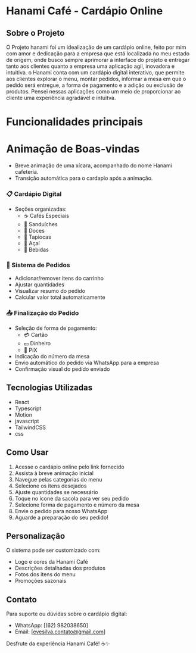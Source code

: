 # Hanami Café - Cardápio Online
## Sobre o Projeto

O Projeto hanami foi um idealização de um cardápio online, feito por mim com amor e dedicação para a empresa que está localizada no meu estado de origem, onde busco sempre aprimorar  a interface do projeto e entregar tanto aos clientes quanto a empresa uma aplicação agil, inovadora e intuitiva.
o Hanami conta com um cardápio digital interativo, que permite aos clientes explorar o menu, montar pedidos, informar a mesa em que o pedido será entregue, a forma de pagamento e a adição ou exclusão de produtos. Pensei nessas aplicações como um meio de proporcionar ao cliente uma experiência agradável e intuitva.

# Funcionalidades principais
# Animação de Boas-vindas
- Breve animação de uma xícara, acompanhado do nome Hanami cafeteria.
- Transição automática para o cardapio após a animação.

### 📋 Cardápio Digital
- Seções organizadas:
  - ☕ Cafés Especiais
  - 🥪 Sanduíches
  - 🍰 Doces
  - 🧇 Tapiocas
  - 🍧 Açaí
  - 🥤 Bebidas

### 🛒 Sistema de Pedidos
- Adicionar/remover itens do carrinho
- Ajustar quantidades
- Visualizar resumo do pedido
- Calcular valor total automaticamente

### 📤 Finalização do Pedido
- Seleção de forma de pagamento:
  - 💳 Cartão
  - 💵 Dinheiro
  - 📱 PIX
- Indicação do número da mesa
- Envio automático do pedido via WhatsApp para a empresa
- Confirmação visual do pedido enviado

## Tecnologias Utilizadas
- React
- Typescript
- Motion
- javascript
- TailwindCSS
- css

## Como Usar
1. Acesse o cardápio online pelo link fornecido
2. Assista à breve animação inicial
3. Navegue pelas categorias do menu
4. Selecione os itens desejados
5. Ajuste quantidades se necessário
6. Toque no ícone da sacola para ver seu pedido
7. Selecione forma de pagamento e número da mesa
8. Envie o pedido para nosso WhatsApp
9. Aguarde a preparação do seu pedido!

## Personalização
O sistema pode ser customizado com:
- Logo e cores da Hanami Café
- Descrições detalhadas dos produtos
- Fotos dos itens do menu
- Promoções sazonais

## Contato
Para suporte ou dúvidas sobre o cardápio digital:
- WhatsApp: [(62) 982038650]
- Email: [evesilva.contato@gmail.com]


Desfrute da experiência Hanami Café! ☕✨
